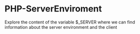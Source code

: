 # PHP-ServerEnviroment
Explore the content of the variable $_SERVER where we can find information about the server environment and the client
